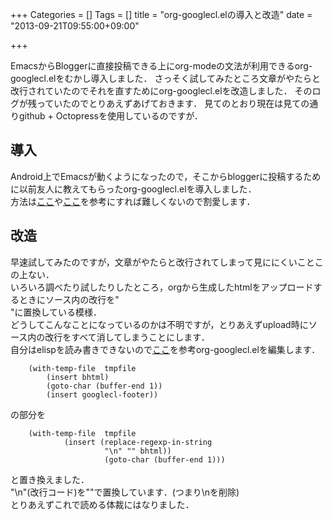 +++
Categories = []
Tags = []
title = "org-googlecl.elの導入と改造"
date = "2013-09-21T09:55:00+09:00"

+++

EmacsからBloggerに直接投稿できる上にorg-modeの文法が利用できるorg-googlecl.elをむかし導入しました．
さっそく試してみたところ文章がやたらと改行されていたのでそれを直すためにorg-googlecl.elを改造しました．
そのログが残っていたのでとりあえずあげておきます．
見てのとおり現在は見ての通りgithub + Octopressを使用しているのですが．

<!--more-->


## 導入
Android上でEmacsが動くようになったので，そこからbloggerに投稿するために以前友人に教えてもらったorg-googlecl.elを導入しました．  
方法は[ここ](http://hitsumabushi-pc.blogspot.jp/2011/12/org-googleclel.html)や[ここ](http://kikukawatei.blogspot.jp/2011/01/org-googleclel-blogger_4570.html)を参考にすれば難しくないので割愛します．

## 改造
早速試してみたのですが，文章がやたらと改行されてしまって見ににくいことこの上ない．  
いろいろ調べたり試したりしたところ，orgから生成したhtmlをアップロードするときにソース内の改行を"<br />"に置換している模様．  
どうしてこんなことになっているのかは不明ですが，とりあえずupload時にソース内の改行をすべて消してしまうことにします．  
自分はelispを読み書きできないので[ここ](http://kikukawatei.blogspot.jp/2011/01/org-googleclel.html)を参考org-googlecl.elを編集します．

        (with-temp-file  tmpfile
            (insert bhtml)
            (goto-char (buffer-end 1))
            (insert googlecl-footer))

の部分を

        (with-temp-file  tmpfile
                (insert (replace-regexp-in-string
                         "\n" "" bhtml))
                         (goto-char (buffer-end 1)))

と置き換えました．  
"\n"(改行コード)を""で置換しています．(つまり\nを削除)  
とりあえずこれで読める体裁にはなりました．


